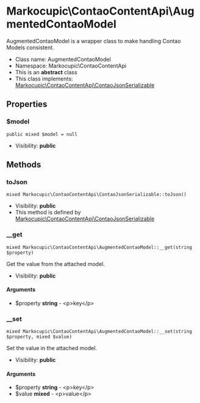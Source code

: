 Markocupic\ContaoContentApi\AugmentedContaoModel
===============

AugmentedContaoModel is a wrapper class to make handling Contao Models consistent.




* Class name: AugmentedContaoModel
* Namespace: Markocupic\ContaoContentApi
* This is an **abstract** class
* This class implements: [Markocupic\ContaoContentApi\ContaoJsonSerializable](DieSchittigs-ContaoContentApiBundle-ContaoJsonSerializable.md)




Properties
----------


### $model

    public mixed $model = null





* Visibility: **public**


Methods
-------


### toJson

    mixed Markocupic\ContaoContentApi\ContaoJsonSerializable::toJson()





* Visibility: **public**
* This method is defined by [Markocupic\ContaoContentApi\ContaoJsonSerializable](DieSchittigs-ContaoContentApiBundle-ContaoJsonSerializable.md)




### __get

    mixed Markocupic\ContaoContentApi\AugmentedContaoModel::__get(string $property)

Get the value from the attached model.



* Visibility: **public**


#### Arguments
* $property **string** - &lt;p&gt;key&lt;/p&gt;



### __set

    mixed Markocupic\ContaoContentApi\AugmentedContaoModel::__set(string $property, mixed $value)

Set the value in the attached model.



* Visibility: **public**


#### Arguments
* $property **string** - &lt;p&gt;key&lt;/p&gt;
* $value **mixed** - &lt;p&gt;value&lt;/p&gt;


